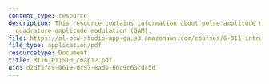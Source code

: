 ```yaml
---
content_type: resource
description: This resource contains information about pulse amplitude modulation (PAM),
  quadrature amplitude modulation (QAM).
file: https://ol-ocw-studio-app-qa.s3.amazonaws.com/courses/6-011-introduction-to-communication-control-and-signal-processing-spring-2010/d2df3fc906190f978ad666c9c63cdc5d_MIT6_011S10_chap12.pdf
file_type: application/pdf
resourcetype: Document
title: MIT6_011S10_chap12.pdf
uid: d2df3fc9-0619-0f97-8ad6-66c9c63cdc5d
---
```

